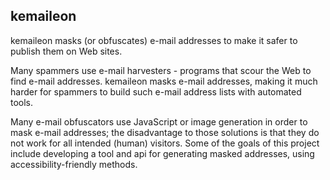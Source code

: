 ## kemaileon ##

kemaileon masks (or obfuscates) e-mail addresses to make it safer to publish them on Web sites.

Many spammers use e-mail harvesters - programs that scour the Web to find e-mail addresses.  kemaileon masks e-mail addresses, making it much harder for spammers to build such e-mail address lists with automated tools.

Many e-mail obfuscators use JavaScript or image generation in order to mask e-mail addresses; the disadvantage to those solutions is that they do not work for all intended (human) visitors.  Some of the goals of this project include developing a tool and api for generating masked addresses, using accessibility-friendly methods.